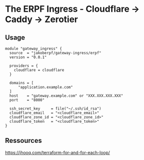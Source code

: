 # The ERPF Ingress - Cloudflare -> Caddy -> Zerotier

## Usage

```hcl
module "gateway_ingress" {
  source  = "jakoberpf/gateway-ingress/erpf"
  version = "0.0.1"

  providers = {
    cloudflare = cloudflare
  }

  domains = [
      "application.example.com"
  ]
  host    = "gateway.example.com" or "XXX.XXX.XXX.XXX"
  port    = "8000"

  ssh_secret_key     = file("~/.ssh/id_rsa")
  cloudflare_email   = "<cloudflare_email>"
  cloudflare_zone_id = "<cloudflare_zone_id>"
  cloudflare_token   = "<cloudflare_token>"
}
```

## Ressources

<https://jhooq.com/terraform-for-and-for-each-loop/>
